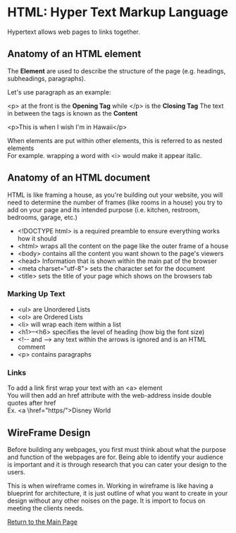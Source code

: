 
# HTML: Hyper Text Markup Language

Hypertext allows web pages to links together. 

## Anatomy of an HTML element

The  **Element** are used to describe the structure of the page (e.g. headings, subheadings, paragraphs).

Let's use paragraph as an example:  

\<p> at the front is the **Opening Tag** while \</p> is the **Closing Tag**
The text in between the tags is known as the **Content**

\<p>This is when I wish I'm in Hawaii\</p>

When elements are put within other elements, this is referred to as nested elements  
For example. wrapping a word with \<i> would make it appear italic.

## Anatomy of an HTML document
 
HTML is like framing a house, as you're building out your website, you will need to determine the number of frames (like rooms in a house) you try to add on your page and its intended purpose  (i.e. kitchen, restroom, bedrooms, garage, etc.)

- \<!DOCTYPE html> is a required preamble to ensure everything works how it should
- \<html></html> wraps all the content on the page like the outer frame of a house
- \<body></body> contains all the content you want shown to the page's viewers
- \<head></head> Information that is shown within the main pat of the browser
- \<meta charset="utf-8"> sets the character set for the document
- \<title></title> sets the title of your page which shows on the browsers tab

### Marking Up Text

- \<ul> are Unordered Lists 
- \<ol> are Ordered Lists
- \<li> will wrap each item within a list
- \<h1>–\<h6> specifies the level of heading (how big the font size)
- \<!-- and --> any text within the arrows is ignored and is an HTML comment
- \<p> contains paragraphs


### Links

To add a link first wrap your text with an \<a> element  
You will then add an href attribute with the web-address inside double quotes after href  
Ex. \<a \href="https/">Disney World</a>

## WireFrame Design

Before building any webpages, you first must think about what the purpose and function of the webpages are for. 
Being able to identify your audience is important and it is through research that you can cater your design to the users.

This is when wireframe comes in. Working in wireframe is like having a blueprint for architecture, it is just outline of what you want to create in your design without any other noises on the page. It is import to focus on meeting the clients needs. 

[Return to the Main Page](https://kenney-yang.github.io/reading-notes/)
